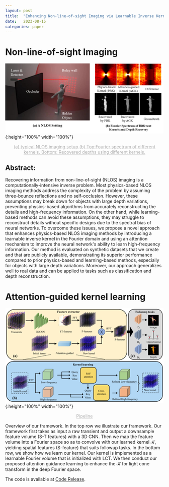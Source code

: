 ```yaml
---
layout: post
title:  "Enhancing Non-line-of-sight Imaging via Learnable Inverse Kernel and Attention Mechanisms"
date:   2023-08-15
categories: paper
---
```


<script type="text/x-mathjax-config">
  MathJax.Hub.Config({
    tex2jax: {
      inlineMath: [ ['$','$'], ["\\(","\\)"] ],
      processEscapes: true
    }
  });
</script>
<script type="text/javascript"
        src="https://cdn.mathjax.org/mathjax/latest/MathJax.js?config=TeX-AMS-MML_HTMLorMML">
</script>
# Non-line-of-sight Imaging


![tt](/assets/Attention_image/teaser.png " "){:height="100%" width="100%"}
<center style="font-size:14px;color:#B0B0B0;text-decoration:underline">(a) typical NLOS imaging setup (b) Top:Fourier spectrum of different kernels. Bottom: Recovered depths using different kernels.  </center>



## Abstract:
 Recovering information from non-line-of-sight (NLOS) imaging is a computationally-intensive inverse problem. Most physics-based NLOS imaging methods address the complexity of the problem by assuming three-bounce reflections and no self-occlusion. However, these assumptions may break down for objects with large depth variations, preventing physics-based algorithms from accurately reconstructing the details and high-frequency information. On the other hand, while learning-based methods can avoid these assumptions, they may struggle to reconstruct details without specific designs due to the spectral bias of neural networks. To overcome these issues, we propose a novel approach that enhances physics-based NLOS imaging methods by introducing a learnable inverse kernel in the Fourier domain and using an attention mechanism to improve the neural network's ability to learn high-frequency information. Our method is evaluated on synthetic datasets that we create and that are publicly available, demonstrating its superior performance compared to prior physics-based and learning-based methods, especially for objects with large depth variations. Moreover, our approach generalizes well to real data and can be applied to tasks such as classification and depth reconstruction.



# Attention-guided kernel learning

![c](/assets/Attention_image/pp.png "Pipeline of Attention-guided kernel learning"){:height="100%" width="100%"}
<center style="font-size:14px;color:#B0B0B0;text-decoration:underline">Pipeline</center> 

Overview of our framework. In the top row we illustrate our framework. Our framework first takes as input a raw transient and output a downsample feature volume (S-T features) with a 3D CNN. Then we map the feature volume into a Fourier space so as to convolve with our learned kernel $\mathcal{K}$, yielding spatial features (S-feature) that suits followup tasks. In the bottom row, we show how we learn our kernel. Our kernel is implemented as a learnable Fourier volume that is initialized with LCT. We then conduct our proposed attention guidance learning to enhance the $\mathcal{K}$ for light cone transform in the deep Fourier space.

<!-- ![cc](/assets/OIvOC_images/resultsGalleryWithBar.jpg "Reconstruction evaluation using transients measured from our calibrated NLOS imaging system"){:height="100%" width="100%"}
<center style="font-size:14px;color:#B0B0B0;text-decoration:underline">Reconstruction evaluation using transients measured from our calibrated NLOS imaging system</center> -->
The code is available at [Code Release][code].

<!-- [arXiv]: https://arxiv.org/abs/2101.00373 -->
[code]: https://github.com/SHTCyuyh/Nlos_Learnable_Inverse_Kernel/tree/main
